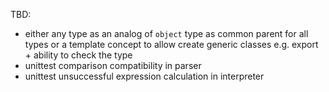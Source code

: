 TBD:
 - either any type as an analog of `object` type as common parent for all types or 
   a template concept to allow create generic classes e.g. export + ability to 
   check the type
 - unittest comparison compatibility in parser
 - unittest unsuccessful expression calculation in interpreter
